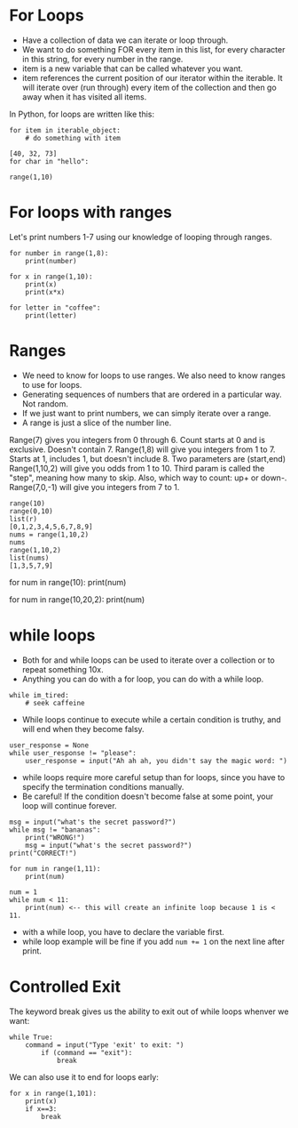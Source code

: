# For Loops

- Have a collection of data we can iterate or loop through.
- We want to do something FOR every item in this list, for every character in this string, for every number in the range.
- item is a new variable that can be called whatever you want.
- item references the current position of our iterator within the iterable. It will iterate over (run through) every item of the collection and then go away when it has visited all items.

In Python, for loops are written like this:

```
for item in iterable_object:
    # do something with item
```

```
[40, 32, 73]
for char in "hello":

range(1,10)
```

# For loops with ranges

Let's print numbers 1-7 using our knowledge of looping through ranges.

```
for number in range(1,8):
    print(number)
```

```
for x in range(1,10):
    print(x)
    print(x*x)
```

```
for letter in "coffee":
    print(letter)
```

# Ranges

- We need to know for loops to use ranges. We also need to know ranges to use for loops.
- Generating sequences of numbers that are ordered in a particular way. Not random.
- If we just want to print numbers, we can simply iterate over a range.
- A range is just a slice of the number line.

Range(7) gives you integers from 0 through 6. Count starts at 0 and is exclusive. Doesn't contain 7.
Range(1,8) will give you integers from 1 to 7. Starts at 1, includes 1, but doesn't include 8. Two parameters are (start,end)
Range(1,10,2) will give you odds from 1 to 10. Third param is called the "step", meaning how many to skip. Also, which way to count: up+ or down-.
Range(7,0,-1) will give you integers from 7 to 1.

```
range(10)
range(0,10)
list(r)
[0,1,2,3,4,5,6,7,8,9]
nums = range(1,10,2)
nums
range(1,10,2)
list(nums)
[1,3,5,7,9]
```

for num in range(10):
print(num)

for num in range(10,20,2):
print(num)

# while loops

- Both for and while loops can be used to iterate over a collection or to repeat something 10x.
- Anything you can do with a for loop, you can do with a while loop.

```
while im_tired:
    # seek caffeine
```

- While loops continue to execute while a certain condition is truthy, and will end when they become falsy.

```
user_response = None
while user_response != "please":
    user_response = input("Ah ah ah, you didn't say the magic word: ")
```

- while loops require more careful setup than for loops, since you have to specify the termination conditions manually.
- Be careful! If the condition doesn't become false at some point, your loop will continue forever.

```
msg = input("what's the secret password?")
while msg != "bananas":
    print("WRONG!")
    msg = input("what's the secret password?")
print("CORRECT!")
```

```
for num in range(1,11):
    print(num)

num = 1
while num < 11:
    print(num) <-- this will create an infinite loop because 1 is < 11.
```

- with a while loop, you have to declare the variable first.
- while loop example will be fine if you add `num += 1` on the next line after print.

# Controlled Exit

The keyword break gives us the ability to exit out of while loops whenver we want:

```
while True:
    command = input("Type 'exit' to exit: ")
        if (command == "exit"):
            break
```

We can also use it to end for loops early:

```
for x in range(1,101):
    print(x)
    if x==3:
        break
```
